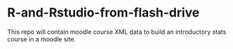# R-and-Rstudio-from-flash-drive
This repo will contain moodle course XML data to build an introductory stats course in a moodle site.  
